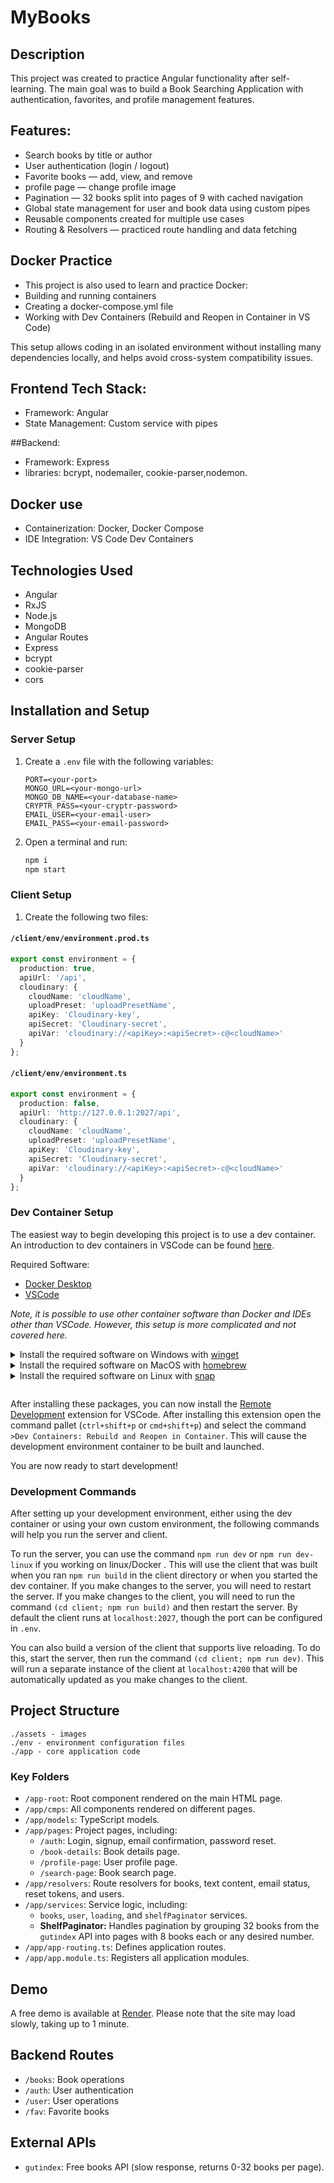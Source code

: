# MyBooks

## Description

This project was created to practice Angular functionality after self-learning.
The main goal was to build a Book Searching Application with authentication, favorites, and profile management features.

## Features:

 - Search books by title or author
 - User authentication (login / logout)
 - Favorite books — add, view, and remove
 - profile page — change profile image
 - Pagination — 32 books split into pages of 9 with cached navigation
 - Global state management for user and book data using custom pipes
 - Reusable components created for multiple use cases
 - Routing & Resolvers — practiced route handling and data fetching


## Docker Practice

- This project is also used to learn and practice Docker:
- Building and running containers
- Creating a docker-compose.yml file
- Working with Dev Containers (Rebuild and Reopen in Container in VS Code)

This setup allows coding in an isolated environment without installing many dependencies locally, and helps avoid cross-system compatibility issues.

## Frontend Tech Stack:

 - Framework: Angular
 - State Management: Custom service with pipes

##Backend:
 - Framework: Express
 - libraries: bcrypt, nodemailer, cookie-parser,nodemon.

## Docker use
 - Containerization: Docker, Docker Compose
 - IDE Integration: VS Code Dev Containers



## Technologies Used

- Angular
- RxJS
- Node.js
- MongoDB
- Angular Routes
- Express
- bcrypt
- cookie-parser
- cors

## Installation and Setup

### Server Setup

1. Create a `.env` file with the following variables:
   ```env
   PORT=<your-port>
   MONGO_URL=<your-mongo-url>
   MONGO_DB_NAME=<your-database-name>
   CRYPTR_PASS=<your-cryptr-password>
   EMAIL_USER=<your-email-user>
   EMAIL_PASS=<your-email-password>
   ```
2. Open a terminal and run:
   ```bash
   npm i
   npm start
   ```

### Client Setup

1. Create the following two files:

#### `/client/env/environment.prod.ts`

```typescript
export const environment = {
  production: true,
  apiUrl: '/api',
  cloudinary: {
    cloudName: 'cloudName',
    uploadPreset: 'uploadPresetName',
    apiKey: 'Cloudinary-key',
    apiSecret: 'Cloudinary-secret',
    apiVar: 'cloudinary://<apiKey>:<apiSecret>-c@<cloudName>'
  }
};
```

#### `/client/env/environment.ts`

```typescript
export const environment = {
  production: false,
  apiUrl: 'http://127.0.0.1:2027/api',
  cloudinary: {
    cloudName: 'cloudName',
    uploadPreset: 'uploadPresetName',
    apiKey: 'Cloudinary-key',
    apiSecret: 'Cloudinary-secret',
    apiVar: 'cloudinary://<apiKey>:<apiSecret>-c@<cloudName>'
  }
};
```
### Dev Container Setup

The easiest way to begin developing this project is to use a dev container. An introduction to dev containers in VSCode can be found [here](https://code.visualstudio.com/docs/devcontainers/containers).

Required Software:

- [Docker Desktop](https://www.docker.com/products/docker-desktop/)
- [VSCode](https://code.visualstudio.com/download)

_Note, it is possible to use other container software than Docker and IDEs other than VSCode. However, this setup is more complicated and not covered here._

<div>
<details>
<summary>Install the required software on Windows with <a href=(https://docs.microsoft.com/en-us/windows/package-manager/winget/#production-recommended)>winget</a></summary>

<p>
Note: This requires a PowerShell prompt with winget installed.  You should be able to copy and paste the code block to install.  If you use an elevated PowerShell prompt, UAC will not pop up during the installs.

```PowerShell
winget install -e --id Docker.DockerDesktop; `
winget install -e --id Microsoft.VisualStudioCode
```

</p>
</details>
</div>

<div>
<details>
<summary>Install the required software on MacOS with <a href=(https://snapcraft.io/)>homebrew</a></summary>

<p>

```sh
brew install --cask docker visual-studio-code
```

</p>
</details>
</div>

<div style="padding-bottom: 1em">
<details>
<summary>Install the required software on Linux with <a href=(https://brew.sh/)>snap</a></summary>

<p>

```sh
sudo snap install docker; \
sudo snap install code --classic
```

</p>
</details>
</div>

After installing these packages, you can now install the [Remote Development](https://marketplace.visualstudio.com/items?itemName=ms-vscode-remote.vscode-remote-extensionpack) extension for VSCode. After installing this extension open the command pallet (`ctrl+shift+p` or `cmd+shift+p`) and select the command `>Dev Containers: Rebuild and Reopen in Container`. This will cause the development environment container to be built and launched.

You are now ready to start development!

### Development Commands

After setting up your development environment, either using the dev container or using your own custom environment, the following commands will help you run the server and client.

To run the server, you can use the command `npm run dev` or `npm run dev-linux` if you working on linux/Docker . This will use the client that was built when you ran `npm run build` in the client directory or when you started the dev container. If you make changes to the server, you will need to restart the server. If you make changes to the client, you will need to run the command `(cd client; npm run build)` and then restart the server. By default the client runs at `localhost:2027`, though the port can be configured in `.env`.

You can also build a version of the client that supports live reloading. To do this, start the server, then run the command `(cd client; npm run dev)`. This will run a separate instance of the client at `localhost:4200` that will be automatically updated as you make changes to the client.


## Project Structure

```
./assets - images
./env - environment configuration files
./app - core application code
```

### Key Folders

- `/app-root`: Root component rendered on the main HTML page.
- `/app/cmps`: All components rendered on different pages.
- `/app/models`: TypeScript models.
- `/app/pages`: Project pages, including:
  - `/auth`: Login, signup, email confirmation, password reset.
  - `/book-details`: Book details page.
  - `/profile-page`: User profile page.
  - `/search-page`: Book search page.
- `/app/resolvers`: Route resolvers for books, text content, email status, reset tokens, and users.
- `/app/services`: Service logic, including:
  - `books`, `user`, `loading`, and `shelfPaginator` services.
  - **ShelfPaginator:** Handles pagination by grouping 32 books from the `gutindex` API into pages with 8 books each or any desired number.
- `/app/app-routing.ts`: Defines application routes.
- `/app/app.module.ts`: Registers all application modules.

## Demo

A free demo is available at [Render](https://mybooks-w2ls.onrender.com). Please note that the site may load slowly, taking up to 1 minute.

## Backend Routes

- `/books`: Book operations
- `/auth`: User authentication
- `/user`: User operations
- `/fav`: Favorite books

## External APIs

- `gutindex`: Free books API (slow response, returns 0-32 books per page).
